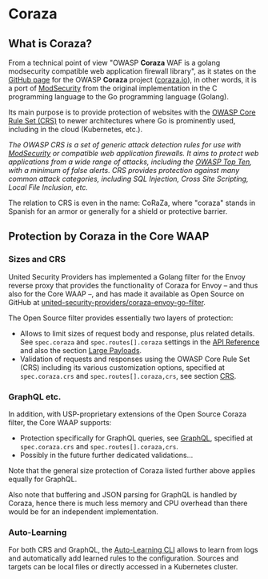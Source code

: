 # Coraza

## What is Coraza?

From a technical point of view
"OWASP **Coraza** WAF is a golang modsecurity compatible web application firewall library",
as it states on the [GitHub page](https://github.com/corazawaf/coraza)
for the OWASP **Coraza** project ([coraza.io](https://coraza.io/)),
in other words, it is a port of [ModSecurity](https://modsecurity.org/)
from the original implementation in the C programming language
to the Go programming language (Golang).

Its main purpose is to provide protection of websites with the
[OWASP Core Rule Set (CRS)](https://owasp.org/www-project-modsecurity-core-rule-set/)
to newer architectures where Go is prominently used,
including in the cloud (Kubernetes, etc.).

_The OWASP CRS is a set of generic attack detection rules
for use with [ModSecurity](https://modsecurity.org/)
or compatible web application firewalls.
It aims to protect web applications from a wide range of attacks,
including the [OWASP Top Ten](https://owasp.org/www-project-top-ten/),
with a minimum of false alerts.
CRS provides protection against many common attack categories,
including SQL Injection, Cross Site Scripting, Local File Inclusion, etc._

The relation to CRS is even in the name: CoRaZa,
where "coraza" stands in Spanish for an armor
or generally for a shield or protective barrier.

## Protection by Coraza in the Core WAAP

### Sizes and CRS

United Security Providers has implemented a Golang filter
for the Envoy reverse proxy that provides the functionality
of Coraza for Envoy – and thus also for the Core WAAP –,
and has made it available as Open Source on GitHub at
[united-security-providers/coraza-envoy-go-filter](https://github.com/united-security-providers/coraza-envoy-go-filter).

The Open Source filter provides essentially two layers of protection:

* Allows to limit sizes of request body and response, plus related details.
  See `spec.coraza` and `spec.routes[].coraza` settings in the [API Reference](crd-doc.md)
  and also the section [Large Payloads](large-payloads.md).
* Validation of requests and responses using the OWASP Core Rule Set (CRS)
  including its various customization options,
  specified at `spec.coraza.crs` and `spec.routes[].coraza,crs`,
  see section [CRS](coraza-crs.md).

### GraphQL etc.

In addition, with USP-proprietary extensions of the Open Source Coraza filter,
the Core WAAP supports:

* Protection specifically for GraphQL queries, see [GraphQL](coraza-graphql.md),
  specified at `spec.coraza.crs` and `spec.routes[].coraza,crs`.
* Possibly in the future further dedicated validations...

Note that the general size protection of Coraza listed further above
applies equally for GraphQL.

Also note that buffering and JSON parsing for GraphQL is handled
by Coraza, hence there is much less memory and CPU overhead than
there would be for an independent implementation.

### Auto-Learning

For both CRS and GraphQL, the [Auto-Learning CLI](autolearning.md)
allows to learn from logs and automatically add learned rules to the configuration.
Sources and targets can be local files or directly accessed in a Kubernetes cluster.
